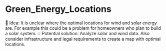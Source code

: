 # Green_Energy_Locations
💭 Idea: It is unclear where the optimal locations for wind and solar energy are. For example this could be a problem for homeowners who plan to build a solar system.  💡 Potential solution: Analyze solar and wind data. Also consider infrastructure and legal requirements to create a map with optimal locations.
